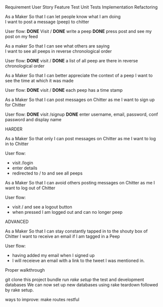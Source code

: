 Requirement
User Story
Feature Test
Unit Tests
Implementation
Refactoring

As a Maker
So that I can let people know what I am doing  
I want to post a message (peep) to chitter

User flow:
**DONE** Visit /
**DONE** write a peep
**DONE** press post and see my post on my feed

As a maker
So that I can see what others are saying  
I want to see all peeps in reverse chronological order

User flow:
**DONE** visit /
**DONE** a list of all peep are there in reverse chronological order 

As a Maker
So that I can better appreciate the context of a peep
I want to see the time at which it was made

User flow: 
**DONE** visit /
**DONE** each peep has a time stamp

As a Maker
So that I can post messages on Chitter as me
I want to sign up for Chitter

User flow:
**DONE** visit /signup
**DONE** enter username, email, password, conf password and display name

HARDER

As a Maker
So that only I can post messages on Chitter as me
I want to log in to Chitter

User flow:
* visit /login
* enter details
* redirected to / to and see all peeps

As a Maker
So that I can avoid others posting messages on Chitter as me
I want to log out of Chitter

User flow:
* visit / and see a logout button
* when pressed I am logged out and can no longer peep

ADVANCED

As a Maker
So that I can stay constantly tapped in to the shouty box of Chitter
I want to receive an email if I am tagged in a Peep

User flow: 
* having added my email when I signed up
* I will receieve an email with a link to the tweet I was mentioned in.


Proper walkthrough

git clone this project
bundle
run *rake setup* the test and development databases
We can now set up new databases using rake teardown followed by rake setup.

ways to improve:
make routes restful